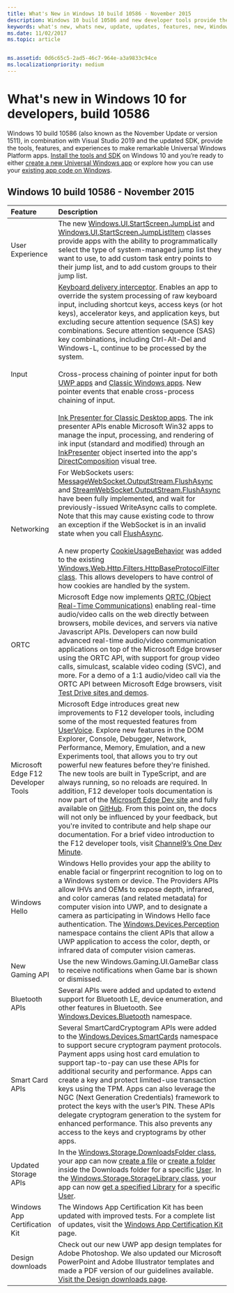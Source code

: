 ```yaml
---
title: What's New in Windows 10 build 10586 - November 2015
description: Windows 10 build 10586 and new developer tools provide the tools, features, and experiences powered by the new Universal Windows Platform.
keywords: what's new, whats new, update, updates, features, new, Windows 10, 1511, November, 10586
ms.date: 11/02/2017
ms.topic: article


ms.assetid: 0d6c65c5-2ad5-46c7-964e-a3a9833c94ce
ms.localizationpriority: medium
---
```

# What's new in Windows 10 for developers, build 10586

Windows 10 build 10586 (also known as the November Update or version 1511), in combination with Visual Studio 2019 and the updated SDK, provide the tools, features, and experiences to make remarkable Universal Windows Platform apps. [Install the tools and SDK](https://go.microsoft.com/fwlink/?LinkId=821431) on Windows 10 and you’re ready to either [create a new Universal Windows app](../get-started/create-uwp-apps.md) or explore how you can use your [existing app code on Windows](../porting/index.md).

## Windows 10 build 10586 - November 2015

Feature | Description
 :---- | :----
 User Experience | The new [Windows.UI.StartScreen.JumpList](https://docs.microsoft.com/uwp/api/windows.ui.startscreen) and [Windows.UI.StartScreen.JumpListItem](https://docs.microsoft.com/uwp/api/windows.ui.startscreen) classes provide apps with the ability to programmatically select the type of system-managed jump list they want to use, to add custom task entry points to their jump list, and to add custom groups to their jump list.
 Input | [Keyboard delivery interceptor](https://docs.microsoft.com/uwp/api/windows.ui.input.keyboarddeliveryinterceptor). Enables an app to override the system processing of raw keyboard input, including shortcut keys, access keys (or hot keys), accelerator keys, and application keys, but excluding secure attention sequence (SAS) key combinations. Secure attention sequence (SAS) key combinations, including Ctrl-Alt-Del and Windows-L, continue to be processed by the system. <br /><br />Cross-process chaining of pointer input for both [UWP apps](https://docs.microsoft.com/uwp/api/windows.ui.core.corewindow) and [Classic Windows apps](https://docs.microsoft.com/previous-versions/windows/desktop/inputmsg/messages). New pointer events that enable cross-process chaining of input. <br /><br />[Ink Presenter for Classic Desktop apps](https://docs.microsoft.com/previous-versions/windows/desktop/input_ink/ink-presenter). The ink presenter APIs enable Microsoft Win32 apps to manage the input, processing, and rendering of ink input (standard and modified) through an [InkPresenter](https://docs.microsoft.com/uwp/api/Windows.UI.Input.Inking.InkPresenter) object inserted into the app's [DirectComposition](https://docs.microsoft.com/windows/desktop/directcomp/directcomposition-portal) visual tree.
Networking | For WebSockets users: [MessageWebSocket.OutputStream.FlushAsync](https://docs.microsoft.com/uwp/api/windows.storage.streams.datawriter.flushasync) and [StreamWebSocket.OutputStream.FlushAsync](https://docs.microsoft.com/uwp/api/windows.storage.streams.datawriter.flushasync) have been fully implemented, and wait for previously-issued WriteAsync calls to complete. Note that this may cause existing code to throw an exception if the WebSocket is in an invalid state when you call [FlushAsync](https://docs.microsoft.com/uwp/api/windows.storage.streams.datawriter.flushasync). <br /><br />A new property [CookieUsageBehavior](https://docs.microsoft.com/uwp/api/windows.web.http.filters.httpbaseprotocolfilter) was added to the existing [Windows.Web.Http.Filters.HttpBaseProtocolFilter class](https://docs.microsoft.com/uwp/api/windows.web.http.filters.httpbaseprotocolfilter). This allows developers to have control of how cookies are handled by the system.
ORTC | Microsoft Edge now implements [ORTC (Object Real-Time Communications)](https://docs.microsoft.com/previous-versions//mt433097(v=vs.85)) enabling real-time audio/video calls on the web directly between browsers, mobile devices, and servers via native Javascript APIs. Developers can now build advanced real-time audio/video communication applications on top of the Microsoft Edge browser using the ORTC API, with support for group video calls, simulcast, scalable video coding (SVC), and more. For a demo of a 1:1 audio/video call via the ORTC API between Microsoft Edge browsers, visit [Test Drive sites and demos](https://developer.microsoft.com/microsoft-edge/testdrive/demos/ortcdemo).
Microsoft Edge F12 Developer Tools | Microsoft Edge introduces great new improvements to F12 developer tools, including some of the most requested features from [UserVoice](https://wpdev.uservoice.com/forums/257854-microsoft-edge-developer). Explore new features in the DOM Explorer, Console, Debugger, Network, Performance, Memory, Emulation, and a new Experiments tool, that allows you to try out powerful new features before they're finished. The new tools are built in TypeScript, and are always running, so no reloads are required. In addition, F12 developer tools documentation is now part of the [Microsoft Edge Dev site](https://developer.microsoft.com/microsoft-edge) and fully available on [GitHub](https://github.com/MicrosoftEdge/MicrosoftEdge-Documentation). From this point on, the docs will not only be influenced by your feedback, but you're invited to contribute and help shape our documentation. For a brief video introduction to the F12 developer tools, visit [Channel9’s One Dev Minute](https://channel9.msdn.com/Blogs/One-Dev-Minute/Microsoft-Edge-F12-tools).
Windows Hello | Windows Hello provides your app the ability to enable facial or fingerprint recognition to log on to a Windows system or device. The Providers APIs allow IHVs and OEMs to expose depth, infrared, and color cameras (and related metadata) for computer vision into UWP, and to designate a camera as participating in Windows Hello face authentication. The [Windows.Devices.Perception](https://docs.microsoft.com/uwp/api/windows.devices.perception) namespace contains the client APIs that allow a UWP application to access the color, depth, or infrared data of computer vision cameras.
New Gaming API | Use the new Windows.Gaming.UI.GameBar class to receive notifications when Game bar is shown or dismissed.
Bluetooth APIs | Several APIs were added and updated to extend support for Bluetooth LE, device enumeration, and other features in Bluetooth. See [Windows.Devices.Bluetooth](https://docs.microsoft.com/uwp/api/windows.devices.bluetooth) namespace.
Smart Card APIs | Several SmartCardCryptogram APIs were added to the [Windows.Devices.SmartCards](https://docs.microsoft.com/uwp/api/windows.devices.smartcards) namespace to support secure cryptogram payment protocols. Payment apps using host card emulation to support tap-to-pay can use these APIs for additional security and performance. Apps can create a key and protect limited-use transaction keys using the TPM. Apps can also leverage the NGC (Next Generation Credentials) framework to protect the keys with the user’s PIN. These APIs delegate cryptogram generation to the system for enhanced performance. This also prevents any access to the keys and cryptograms by other apps.
Updated Storage APIs | In the [Windows.Storage.DownloadsFolder class](https://docs.microsoft.com/uwp/api/windows.storage.downloadsfolder), your app can now [create a file](https://docs.microsoft.com/uwp/api/windows.storage.downloadsfolder.createfileforuserasync) or [create a folder](https://docs.microsoft.com/uwp/api/windows.storage.downloadsfolder.createfolderforuserasync) inside the Downloads folder for a specific [User](https://docs.microsoft.com/uwp/api/windows.system.user). In the [Windows.Storage.StorageLibrary class](https://docs.microsoft.com/uwp/api/windows.storage.storagelibrary), your app can now [get a specified Library](https://docs.microsoft.com/uwp/api/windows.storage.storagelibrary.getlibraryforuserasync) for a specific [User](https://docs.microsoft.com/uwp/api/windows.system.user).
Windows App Certification Kit | The Windows App Certification Kit has been updated with improved tests. For a complete list of updates, visit the [Windows App Certification Kit](https://developer.microsoft.com/windows/develop/app-certification-kit) page.
Design downloads | Check out our new UWP app design templates for Adobe Photoshop. We also updated our Microsoft PowerPoint and Adobe Illustrator templates and made a PDF version of our guidelines available. [Visit the Design downloads page](https://docs.microsoft.com/windows/uwp/design/downloads/index).